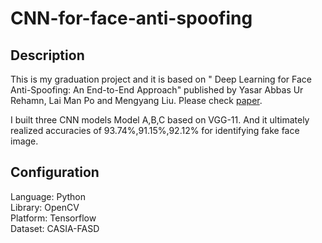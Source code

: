 # CNN-for-face-anti-spoofing

## Description
This is my graduation project and it is based on " Deep Learning for Face Anti-Spoofing: An End-to-End Approach" published by Yasar Abbas Ur Rehamn, Lai Man Po and Mengyang Liu. Please check [paper](https://ieeexplore.ieee.org/document/8166863).    

I built three CNN models Model A,B,C based on VGG-11. And it ultimately realized accuracies of 93.74%,91.15%,92.12% for identifying fake face image.

## Configuration 
Language: Python   
Library: OpenCV    
Platform: Tensorflow     
Dataset: CASIA-FASD   



